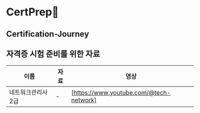 # CertPrep🎫
Certification-Journey <br><br> 
자격증 시험 준비를 위한 자료
-------------------------
|이름|자료|영상|
|---|---|---|
|네트워크관리사 2급|-|[https://www.youtube.com/@tech-network]|

